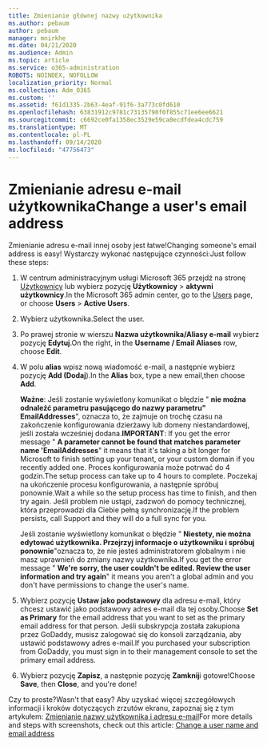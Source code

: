 ```yaml
---
title: Zmienianie głównej nazwy użytkownika
ms.author: pebaum
author: pebaum
manager: mnirkhe
ms.date: 04/21/2020
ms.audience: Admin
ms.topic: article
ms.service: o365-administration
ROBOTS: NOINDEX, NOFOLLOW
localization_priority: Normal
ms.collection: Adm_O365
ms.custom: ''
ms.assetid: f61d1335-2b63-4eaf-91f6-3a773c0fd610
ms.openlocfilehash: 63831912c9781c73135790f0f855c71ee6ee6621
ms.sourcegitcommit: c6692ce0fa1358ec3529e59ca0ecdfdea4cdc759
ms.translationtype: MT
ms.contentlocale: pl-PL
ms.lasthandoff: 09/14/2020
ms.locfileid: "47756473"
---
```

# <a name="change-a-users-email-address"></a><span data-ttu-id="fd3bc-102">Zmienianie adresu e-mail użytkownika</span><span class="sxs-lookup"><span data-stu-id="fd3bc-102">Change a user's email address</span></span>

<span data-ttu-id="fd3bc-103">Zmienianie adresu e-mail innej osoby jest łatwe!</span><span class="sxs-lookup"><span data-stu-id="fd3bc-103">Changing someone's email address is easy!</span></span> <span data-ttu-id="fd3bc-104">Wystarczy wykonać następujące czynności:</span><span class="sxs-lookup"><span data-stu-id="fd3bc-104">Just follow these steps:</span></span>
  
1. <span data-ttu-id="fd3bc-105">W centrum administracyjnym usługi Microsoft 365 przejdź na stronę [Użytkownicy](https://go.microsoft.com/fwlink/p/?linkid=834822) lub wybierz pozycję **Użytkownicy** \> **aktywni użytkownicy**.</span><span class="sxs-lookup"><span data-stu-id="fd3bc-105">In the Microsoft 365 admin center, go to the [Users](https://go.microsoft.com/fwlink/p/?linkid=834822) page, or choose **Users** \> **Active Users**.</span></span>
    
2. <span data-ttu-id="fd3bc-106">Wybierz użytkownika.</span><span class="sxs-lookup"><span data-stu-id="fd3bc-106">Select the user.</span></span>
    
3. <span data-ttu-id="fd3bc-107">Po prawej stronie w wierszu **Nazwa użytkownika/Aliasy e-mail** wybierz pozycję **Edytuj**.</span><span class="sxs-lookup"><span data-stu-id="fd3bc-107">On the right, in the **Username / Email Aliases** row, choose **Edit**.</span></span>
    
4. <span data-ttu-id="fd3bc-108">W polu **alias** wpisz nową wiadomość e-mail, a następnie wybierz pozycję **Add (Dodaj**).</span><span class="sxs-lookup"><span data-stu-id="fd3bc-108">In the **Alias** box, type a new email,then choose **Add**.</span></span>
    
    <span data-ttu-id="fd3bc-109">**Ważne**: Jeśli zostanie wyświetlony komunikat o błędzie " **nie można odnaleźć parametru pasującego do nazwy parametru" EmailAddresses**", oznacza to, że zajmuje on trochę czasu na zakończenie konfigurowania dzierżawy lub domeny niestandardowej, jeśli została wcześniej dodana.</span><span class="sxs-lookup"><span data-stu-id="fd3bc-109">**IMPORTANT**: If you get the error message " **A parameter cannot be found that matches parameter name 'EmailAddresses**" it means that it's taking a bit longer for Microsoft to finish setting up your tenant, or your custom domain if you recently added one.</span></span> <span data-ttu-id="fd3bc-110">Proces konfigurowania może potrwać do 4 godzin.</span><span class="sxs-lookup"><span data-stu-id="fd3bc-110">The setup process can take up to 4 hours to complete.</span></span> <span data-ttu-id="fd3bc-111">Poczekaj na ukończenie procesu konfigurowania, a następnie spróbuj ponownie.</span><span class="sxs-lookup"><span data-stu-id="fd3bc-111">Wait a while so the setup process has time to finish, and then try again.</span></span> <span data-ttu-id="fd3bc-112">Jeśli problem nie ustąpi, zadzwoń do pomocy technicznej, która przeprowadzi dla Ciebie pełną synchronizację.</span><span class="sxs-lookup"><span data-stu-id="fd3bc-112">If the problem persists, call Support and they will do a full sync for you.</span></span>
    
    <span data-ttu-id="fd3bc-113">Jeśli zostanie wyświetlony komunikat o błędzie " **Niestety, nie można edytować użytkownika. Przejrzyj informacje o użytkowniku i spróbuj ponownie**"oznacza to, że nie jesteś administratorem globalnym i nie masz uprawnień do zmiany nazwy użytkownika.</span><span class="sxs-lookup"><span data-stu-id="fd3bc-113">If you get the error message " **We're sorry, the user couldn't be edited. Review the user information and try again**" it means you aren't a global admin and you don't have permissions to change the user's name.</span></span>
    
5. <span data-ttu-id="fd3bc-114">Wybierz pozycję **Ustaw jako podstawowy** dla adresu e-mail, który chcesz ustawić jako podstawowy adres e-mail dla tej osoby.</span><span class="sxs-lookup"><span data-stu-id="fd3bc-114">Choose **Set as Primary** for the email address that you want to set as the primary email address for that person.</span></span> <span data-ttu-id="fd3bc-115">Jeśli subskrypcja została zakupiona przez GoDaddy, musisz zalogować się do konsoli zarządzania, aby ustawić podstawowy adres e-mail.</span><span class="sxs-lookup"><span data-stu-id="fd3bc-115">If you purchased your subscription from GoDaddy, you must sign in to their management console to set the primary email address.</span></span> 
    
6. <span data-ttu-id="fd3bc-116">Wybierz pozycję **Zapisz**, a następnie pozycję **Zamknij**i gotowe!</span><span class="sxs-lookup"><span data-stu-id="fd3bc-116">Choose **Save**, then **Close**, and you're done!</span></span>
    
<span data-ttu-id="fd3bc-117">Czy to proste?</span><span class="sxs-lookup"><span data-stu-id="fd3bc-117">Wasn't that easy?</span></span> <span data-ttu-id="fd3bc-118">Aby uzyskać więcej szczegółowych informacji i kroków dotyczących zrzutów ekranu, zapoznaj się z tym artykułem: [Zmienianie nazwy użytkownika i adresu e-mail](https://docs.microsoft.com/microsoft-365/admin/add-users/change-a-user-name-and-email-address)</span><span class="sxs-lookup"><span data-stu-id="fd3bc-118">For more details and steps with screenshots, check out this article: [Change a user name and email address](https://docs.microsoft.com/microsoft-365/admin/add-users/change-a-user-name-and-email-address)</span></span>
  

